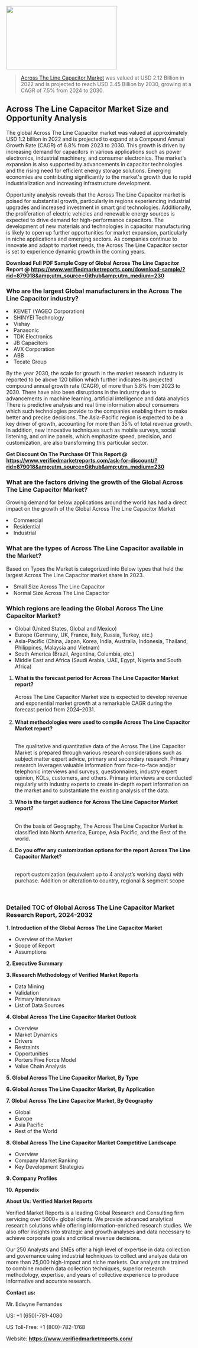 <img src="https://ffe5etoiles.com/wp-content/uploads/2024/12/MST1-300x171.png" alt="" width="300" height="171" class="alignnone size-medium wp-image-20088" /><blockquote><p><p><a href="https://www.verifiedmarketreports.com/download-sample/?rid=879018&utm_source=Github&utm_medium=230" target="_blank">Across The Line Capacitor Market</a> was valued at USD 2.12 Billion in 2022 and is projected to reach USD 3.45 Billion by 2030, growing at a CAGR of 7.5% from 2024 to 2030.</p></blockquote><p><h2>Across The Line Capacitor Market Size and Opportunity Analysis</h2> <p>The global Across The Line Capacitor market was valued at approximately USD 1.2 billion in 2022 and is projected to expand at a Compound Annual Growth Rate (CAGR) of 6.8% from 2023 to 2030. This growth is driven by increasing demand for capacitors in various applications such as power electronics, industrial machinery, and consumer electronics. The market's expansion is also supported by advancements in capacitor technologies and the rising need for efficient energy storage solutions. Emerging economies are contributing significantly to the market's growth due to rapid industrialization and increasing infrastructure development.</p> <p>Opportunity analysis reveals that the Across The Line Capacitor market is poised for substantial growth, particularly in regions experiencing industrial upgrades and increased investment in smart grid technologies. Additionally, the proliferation of electric vehicles and renewable energy sources is expected to drive demand for high-performance capacitors. The development of new materials and technologies in capacitor manufacturing is likely to open up further opportunities for market expansion, particularly in niche applications and emerging sectors. As companies continue to innovate and adapt to market needs, the Across The Line Capacitor sector is set to experience dynamic growth in the coming years.</p> </p><p class=""><strong>Download Full PDF Sample Copy of Global Across The Line Capacitor Report @ <a href="https://www.verifiedmarketreports.com/download-sample/?rid=879018&amp;utm_source=Github&amp;utm_medium=230" target="_blank">https://www.verifiedmarketreports.com/download-sample/?rid=879018&amp;utm_source=Github&amp;utm_medium=230</a></strong></p><h3 id="" class="">Who are the largest Global manufacturers in the Across The Line Capacitor industry?</h3><p><li>KEMET (YAGEO Corporation)</li><li> SHINYEI Technology</li><li> Vishay</li><li> Panasonic</li><li> TDK Electronics</li><li> JB Capacitors</li><li> AVX Corporation</li><li> ABB</li><li> Tecate Group</li></p><div class=""><div class="" dir="" data-message-author-role="" data-message-id="" data-message-model-slug=""><div class=""><div class=""><div class=""><div class="" dir="" data-message-author-role="" data-message-id="" data-message-model-slug=""><div class=""><div class=""><p>By the year 2030, the scale for growth in the market research industry is reported to be above 120 billion which further indicates its projected compound annual growth rate (CAGR), of more than 5.8% from 2023 to 2030. There have also been disruptions in the industry due to advancements in machine learning, artificial intelligence and data analytics There is predictive analysis and real time information about consumers which such technologies provide to the companies enabling them to make better and precise decisions. The Asia-Pacific region is expected to be a key driver of growth, accounting for more than 35% of total revenue growth. In addition, new innovative techniques such as mobile surveys, social listening, and online panels, which emphasize speed, precision, and customization, are also transforming this particular sector.</p><p><strong>Get Discount On The Purchase Of This Report @&nbsp; <a href="https://www.verifiedmarketreports.com/ask-for-discount/?rid=879018&amp;utm_source=Github&amp;utm_medium=230" target="_blank">https://www.verifiedmarketreports.com/ask-for-discount/?rid=879018&amp;utm_source=Github&amp;utm_medium=230</a></strong></p></div></div></div></div></div></div></div></div><h3 id="" class="">What are the factors driving the growth of the Global Across The Line Capacitor Market?</h3><p id="" class="">Growing demand for below applications around the world has had a direct impact on the growth of the Global Across The Line Capacitor Market</p><p id="" class=""><li>Commercial</li><li> Residential</li><li> Industrial</li></p><h3 id="" class="">What are the types of Across The Line Capacitor available in the Market?</h3><p id="" class="">Based on Types the Market is categorized into Below types that held the largest Across The Line Capacitor market share In 2023.</p><p id="" class=""><li>Small Size Across The Line Capacitor</li><li> Normal Size Across The Line Capacitor</li></p><h3 id="" class="">Which regions are leading the Global Across The Line Capacitor Market?</h3><ul><li>Global (United States, Global and Mexico)</li><li>Europe (Germany, UK, France, Italy, Russia, Turkey, etc.)</li><li>Asia-Pacific (China, Japan, Korea, India, Australia, Indonesia, Thailand, Philippines, Malaysia and Vietnam)</li><li>South America (Brazil, Argentina, Columbia, etc.)</li><li>Middle East and Africa (Saudi Arabia, UAE, Egypt, Nigeria and South Africa)</li></ul><p><ol><li><strong>What is the forecast period for Across The Line Capacitor Market report?<br /></strong><br /><span data-sheets-root="1" data-sheets-value="{&quot;1&quot;:2,&quot;2&quot;:&quot;XXXX size is expected to develop revenue and exponential market growth at a remarkable CAGR during the forecast period from 2024&ndash;2030.&quot;}" data-sheets-userformat="{&quot;2&quot;:12674,&quot;4&quot;:{&quot;1&quot;:2,&quot;2&quot;:16776960},&quot;10&quot;:2,&quot;11&quot;:0,&quot;15&quot;:&quot;Arial&quot;,&quot;16&quot;:12}">Across The Line Capacitor Market size is expected to develop revenue and exponential market growth at a remarkable CAGR during the forecast period from 2024&ndash;2031.</span><br /><br /></li><li><strong>What methodologies were used to compile Across The Line Capacitor Market report?<br /><br /></strong><p>The qualitative and quantitative data of the&nbsp;Across The Line Capacitor Market is prepared through various research considerations such as subject matter expert advice, primary and secondary research. Primary research leverages valuable information from face-to-face and/or telephonic interviews and surveys, questionnaires, industry expert opinion, KOLs, customers, and others. Primary interviews are conducted regularly with industry experts to create in-depth expert information on the market and to substantiate the existing analysis of the data.&nbsp;</p></li><li><strong>Who is the target audience for Across The Line Capacitor Market report?<br /><br /></strong><p>On the basis of Geography, The&nbsp;Across The Line Capacitor Market is classified into North America, Europe, Asia Pacific, and the Rest of the world.</p></li><li><strong>Do you offer any customization options for the report Across The Line Capacitor Market?<br /><br /></strong><p>report customization (equivalent up to 4 analyst&rsquo;s working days) with purchase. Addition or alteration to country, regional &amp; segment scope</p><p>&nbsp;</p></li></ol></p><h3 id="" class="">Detailed TOC of Global Across The Line Capacitor Market Research Report, 2024-2032</h3><p id="" class=""><strong>1. Introduction of the Global Across The Line Capacitor Market</strong></p><ul><li>Overview of the Market</li><li>Scope of Report</li><li>Assumptions</li></ul><p id="" class=""><strong>2. Executive Summary</strong></p><p id="" class=""><strong>3. Research Methodology of&nbsp;Verified Market Reports</strong></p><ul><li>Data Mining</li><li>Validation</li><li>Primary Interviews</li><li>List of Data Sources</li></ul><p id="" class=""><strong>4. Global Across The Line Capacitor Market Outlook</strong></p><ul><li>Overview</li><li>Market Dynamics</li><li>Drivers</li><li>Restraints</li><li>Opportunities</li><li>Porters Five Force Model</li><li>Value Chain Analysis</li></ul><p id="" class=""><strong>5. Global Across The Line Capacitor Market, By&nbsp;Type</strong></p><p id="" class=""><strong>6. Global Across The Line Capacitor Market, By Application</strong></p><p id="" class=""><strong>7. Global Across The Line Capacitor Market, By Geography</strong></p><ul><li>Global</li><li>Europe</li><li>Asia Pacific</li><li>Rest of the World</li></ul><p id="" class=""><strong>8. Global Across The Line Capacitor Market Competitive Landscape</strong></p><ul><li>Overview</li><li>Company Market Ranking</li><li>Key Development Strategies</li></ul><p id="" class=""><strong>9. Company Profiles</strong></p><p id="" class=""><strong>10. Appendix</strong></p><p id="" class=""><strong>About Us: Verified Market Reports</strong></p><p id="" class="">Verified Market Reports is a leading Global Research and Consulting firm servicing over 5000+ global clients. We provide advanced analytical research solutions while offering information-enriched research studies. We also offer insights into strategic and growth analyses and data necessary to achieve corporate goals and critical revenue decisions.</p><p id="" class="">Our 250 Analysts and SMEs offer a high level of expertise in data collection and governance using industrial techniques to collect and analyze data on more than 25,000 high-impact and niche markets. Our analysts are trained to combine modern data collection techniques, superior research methodology, expertise, and years of collective experience to produce informative and accurate research.</p><p id="" class=""><strong>Contact us:</strong></p><p id="" class="">Mr. Edwyne Fernandes</p><p id="" class="">US: +1 (650)-781-4080</p><p id="" class="">US Toll-Free: +1 (800)-782-1768</p><p id="" class="">Website: <a target="" data-test-app-aware-link=""><strong>https://www.verifiedmarketreports.com/</strong></a></p>
